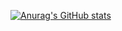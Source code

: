 [![Anurag's GitHub stats](https://github-readme-stats.vercel.app/api?username=Junbum2ya)](https://github.com/anuraghazra/github-readme-stats)
